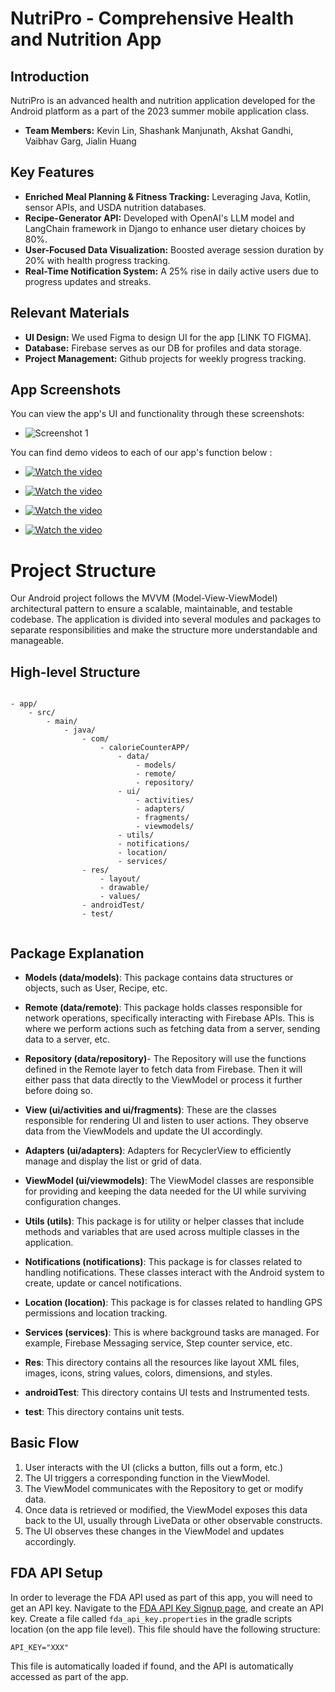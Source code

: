 # NutriPro - Comprehensive Health and Nutrition App

## Introduction

NutriPro is an advanced health and nutrition application developed for the Android platform as a part of the 2023 summer mobile application class.

- **Team Members:** Kevin Lin, Shashank Manjunath, Akshat Gandhi, Vaibhav Garg, Jialin Huang

## Key Features

- **Enriched Meal Planning & Fitness Tracking:** Leveraging Java, Kotlin, sensor APIs, and USDA nutrition databases.
- **Recipe-Generator API:** Developed with OpenAI's LLM model and LangChain framework in Django to enhance user dietary choices by 80%.
- **User-Focused Data Visualization:** Boosted average session duration by 20% with health progress tracking.
- **Real-Time Notification System:** A 25% rise in daily active users due to progress updates and streaks.

## Relevant Materials

- **UI Design:** We used Figma to design UI for the app [LINK TO FIGMA].
- **Database:** Firebase serves as our DB for profiles and data storage.
- **Project Management:** Github projects for weekly progress tracking.


## App Screenshots

You can view the app's UI and functionality through these screenshots:
- ![Screenshot 1](YOUR_DIRECT_LINK_TO_THE_FIRST_IMAGE)


You can find demo videos to each of our app's function below :
- [![Watch the video](https://PLACEHOLDER_IMAGE_URL.png)](https://drive.google.com/file/d/1fv67ecVU1hjA6DYyzNSaZRg_QjeuEhbm/view?usp=sharing)

- [![Watch the video](https://PLACEHOLDER_IMAGE_URL.png)](https://drive.google.com/file/d/1HV4COHL0g7GJMJPm6bFEQhG5-oVeF5Q7/view?usp=sharing)

- [![Watch the video](https://PLACEHOLDER_IMAGE_URL.png)](https://drive.google.com/file/d/12GSYzeIe36NF_FINL0q6Lvfrhv1BXIKN/view?usp=sharing)

- [![Watch the video](https://PLACEHOLDER_IMAGE_URL.png)](https://drive.google.com/file/d/18HL7L_hmJ9wf-siU3uzEUQMCRZ421SAt/view?usp=sharing)





# Project Structure

Our Android project follows the MVVM (Model-View-ViewModel) architectural pattern to ensure a scalable, maintainable, and testable codebase. The application is divided into several modules and packages to separate responsibilities and make the structure more understandable and manageable.

## High-level Structure

```

- app/
	- src/
		- main/
			- java/
				- com/
					- calorieCounterAPP/
						- data/
							- models/
							- remote/
							- repository/
						- ui/
							- activities/
							- adapters/
							- fragments/
							- viewmodels/
						- utils/
						- notifications/
						- location/
						- services/
				- res/
					- layout/
					- drawable/
					- values/
				- androidTest/
				- test/


```

## Package Explanation

- **Models (data/models)**: This package contains data structures or objects, such as User, Recipe, etc.

- **Remote (data/remote)**: This package holds classes responsible for network operations, specifically interacting with Firebase APIs. This is where we perform actions such as fetching data from a server, sending data to a server, etc.

- **Repository (data/repository)**- The Repository will use the functions defined in the Remote layer to fetch data from Firebase. Then it will either pass that data directly to the ViewModel or process it further before doing so.

- **View (ui/activities and ui/fragments)**: These are the classes responsible for rendering UI and listen to user actions. They observe data from the ViewModels and update the UI accordingly.

- **Adapters (ui/adapters)**: Adapters for RecyclerView to efficiently manage and display the list or grid of data.

- **ViewModel (ui/viewmodels)**: The ViewModel classes are responsible for providing and keeping the data needed for the UI while surviving configuration changes.

- **Utils (utils)**: This package is for utility or helper classes that include methods and variables that are used across multiple classes in the application.

- **Notifications (notifications)**: This package is for classes related to handling notifications. These classes interact with the Android system to create, update or cancel notifications.

- **Location (location)**: This package is for classes related to handling GPS permissions and location tracking.

- **Services (services)**: This is where background tasks are managed. For example, Firebase Messaging service, Step counter service, etc.

- **Res**: This directory contains all the resources like layout XML files, images, icons, string values, colors, dimensions, and styles.

- **androidTest**: This directory contains UI tests and Instrumented tests.

- **test**: This directory contains unit tests.

## Basic Flow

1. User interacts with the UI (clicks a button, fills out a form, etc.)
2. The UI triggers a corresponding function in the ViewModel.
3. The ViewModel communicates with the Repository to get or modify data.
4. Once data is retrieved or modified, the ViewModel exposes this data back to the UI, usually through LiveData or other observable constructs.
5. The UI observes these changes in the ViewModel and updates accordingly.

## FDA API Setup

In order to leverage the FDA API used as part of this app, you will need to get
an API key. Navigate to the [FDA API Key Signup
page](https://fdc.nal.usda.gov/api-key-signup.html), and create an API key.
Create a file called `fda_api_key.properties` in the gradle scripts location (on the app file level).
This file should have the following structure:

```
API_KEY="XXX"
```

This file is automatically loaded if found, and the API is automatically
accessed as part of the app.
